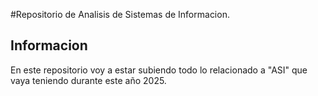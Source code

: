 #Repositorio de Analisis de Sistemas de Informacion.
## Informacion
En este repositorio voy a estar subiendo todo lo relacionado a "ASI" que vaya teniendo durante este año 2025.
